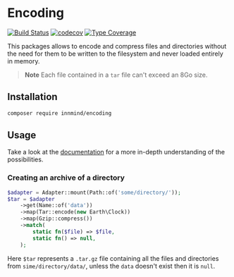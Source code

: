 # Encoding

[![Build Status](https://github.com/innmind/encoding/workflows/CI/badge.svg?branch=master)](https://github.com/innmind/encoding/actions?query=workflow%3ACI)
[![codecov](https://codecov.io/gh/innmind/encoding/branch/develop/graph/badge.svg)](https://codecov.io/gh/innmind/encoding)
[![Type Coverage](https://shepherd.dev/github/innmind/encoding/coverage.svg)](https://shepherd.dev/github/innmind/encoding)

This packages allows to encode and compress files and directories without the need for them to be written to the filesystem and never loaded entirely in memory.

> **Note**
> Each file contained in a `tar` file can't exceed an 8Go size.

## Installation

```sh
composer require innmind/encoding
```

## Usage

Take a look at the [documentation](documentation/README.md) for a more in-depth understanding of the possibilities.

### Creating an archive of a directory

```php
$adapter = Adapter::mount(Path::of('some/directory/'));
$tar = $adapter
    ->get(Name::of('data'))
    ->map(Tar::encode(new Earth\Clock))
    ->map(Gzip::compress())
    ->match(
        static fn($file) => $file,
        static fn() => null,
    );
```

Here `$tar` represents a `.tar.gz` file containing all the files and directories from `sime/directory/data/`, unless the `data` doesn't exist then it is `null`.
